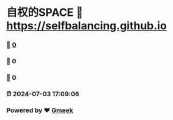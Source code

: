 # 自权的SPACE :link: https://selfbalancing.github.io 
### :page_facing_up: [0](https://selfbalancing.github.io/tag.html) 
### :speech_balloon: 0 
### :hibiscus: 0 
### :alarm_clock: 2024-07-03 17:09:06 
### Powered by :heart: [Gmeek](https://github.com/Meekdai/Gmeek)
